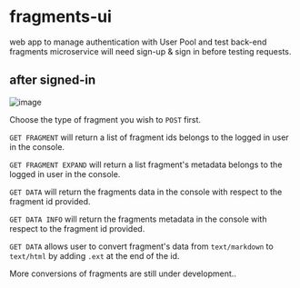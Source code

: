 # fragments-ui
web app to manage authentication with User Pool and test back-end fragments microservice
will need sign-up & sign in before testing requests.

## after signed-in
![image](https://user-images.githubusercontent.com/60749630/159106345-58b21b17-9656-4784-8d40-38e0b65767bf.png)

Choose the type of fragment you wish to `POST` first.

`GET FRAGMENT` will return a list of fragment ids belongs to the logged in user in the console.

`GET FRAGMENT EXPAND` will return a list fragment's metadata belongs to the logged in user in the console.

`GET DATA` will return the fragments data in the console with respect to the fragment id provided.

`GET DATA INFO` will return the fragments metadata in the console with respect to the fragment id provided.


`GET DATA` allows user to convert fragment's data from `text/markdown` to `text/html` by adding `.ext` at the end of the id.

More conversions of fragments are still under development..